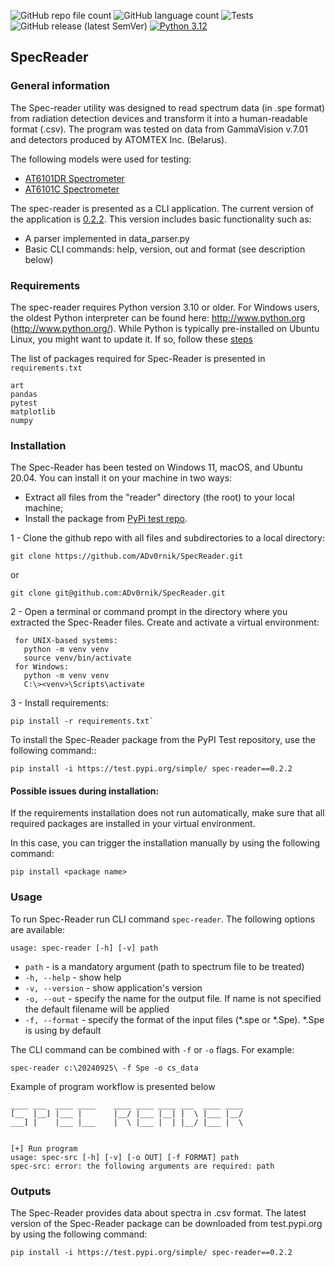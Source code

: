 ![GitHub repo file count](https://img.shields.io/github/directory-file-count/ADv0rnik/SpecReader?style=flat-square) ![GitHub language count](https://img.shields.io/github/languages/count/ADv0rnik/SpecReader?style=flat-square) ![Tests](https://github.com/ADv0rnik/SpecReader/actions/workflows/tests.yml/badge.svg) ![GitHub release (latest SemVer)](https://img.shields.io/github/v/release/ADv0rnik/SpecReader?style=flat-square) [![Python 3.12](https://img.shields.io/badge/python-3.12-blue.svg)](https://www.python.org/downloads/release/python-3100/)

## SpecReader
### General information
The Spec-reader utility was designed to read spectrum data (in .spe format) from radiation detection devices and transform it into a human-readable format (.csv). The program was tested on data from GammaVision v.7.01 and detectors produced by ATOMTEX Inc. (Belarus). 

The following models were used for testing:
- [AT6101DR Spectrometer](https://atomtex.com/en/at6101dr-spectrometer)
- [AT6101C Spectrometer](https://atomtex.com/en/portable-spectrometers-backpack-based-radiation-detectors-brd/at6101c-at6101cm-spectrometers)

The spec-reader is presented as a CLI application. The current version of the application is [0.2.2](https://github.com/ADv0rnik/SpecReader/tree/v.0.2.2). This version includes basic functionality such as:

- A parser implemented in data_parser.py
- Basic CLI commands: help, version, out and format (see description below)

### Requirements

The spec-reader requires Python version 3.10 or older. For Windows users, the oldest Python interpreter can be found
here: http://www.python.org (http://www.python.org/). While Python is typically pre-installed on Ubuntu Linux, you might want to update it.
If so, follow these [steps](https://www.debugpoint.com/install-python-3-12-ubuntu/)

The list of packages required for Spec-Reader is presented in `requirements.txt`

```commandline
art
pandas
pytest
matplotlib
numpy
```

### Installation 
The Spec-Reader has been tested on Windows 11, macOS, and Ubuntu 20.04. You can install it on your machine in two ways:
- Extract all files from the "reader" directory (the root) to your local machine; 
- Install the package from [PyPi test repo](https://test.pypi.org/project/spec-reader/).

1 - Clone the github repo with all files and subdirectories to a local directory:
```commandline
git clone https://github.com/ADv0rnik/SpecReader.git
```
or
```commandline
git clone git@github.com:ADv0rnik/SpecReader.git
```

2 - Open a terminal or command prompt in the directory where you extracted the Spec-Reader files. Create and activate a virtual environment:

     for UNIX-based systems:
       python -m venv venv
       source venv/bin/activate
     for Windows:    
       python -m venv venv
       C:\><venv>\Scripts\activate

3 - Install requirements: 

    pip install -r requirements.txt`

To install the Spec-Reader package from the PyPI Test repository, use the following command::

```commandline
pip install -i https://test.pypi.org/simple/ spec-reader==0.2.2
```


#### Possible issues during installation:
If the requirements installation does not run automatically, make sure that all required packages are installed in your virtual environment.

In this case, you can trigger the installation manually by using the following command:

```commandline
pip install <package name>
```

### Usage

To run Spec-Reader run CLI command `spec-reader`. The following options are available:

`usage: spec-reader [-h] [-v] path`

* `path` - is a mandatory argument (path to spectrum file to be treated) 
* `-h, --help` - show help
* `-v, --version` - show application's version
* `-o, --out` - specify the name for the output file. If name is not specified the default filename will be applied
* `-f, --format` - specify the format of the input files (*.spe or *.Spe). *.Spe is using by default

The CLI command can be combined with `-f` or `-o` flags. For example:

`spec-reader c:\20240925\ -f Spe -o cs_data`

Example of program workflow is presented below

```commandline
____ ___  ____ ____    ____ ____ ____ ___  ____ ____ 
[__  |__] |___ |       |__/ |___ |__| |  \ |___ |__/ 
___] |    |___ |___    |  \ |___ |  | |__/ |___ |  \ 
                                                     

[+] Run program
usage: spec-src [-h] [-v] [-o OUT] [-f FORMAT] path
spec-src: error: the following arguments are required: path
```

### Outputs

The Spec-Reader provides data about spectra in .csv format. The latest version of the Spec-Reader package can be downloaded from test.pypi.org by using the following command:

`pip install -i https://test.pypi.org/simple/ spec-reader==0.2.2`
